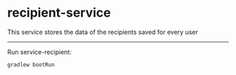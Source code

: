 # recipient-service
This service stores the data of the recipients saved for every user

---

Run service-recipient:

    gradlew bootRun